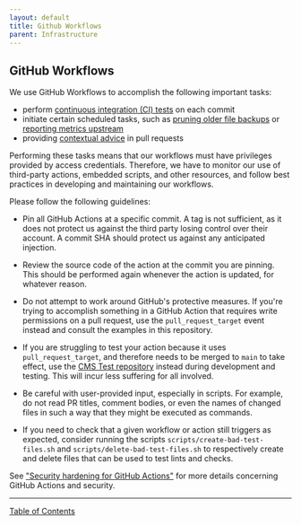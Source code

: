 ```yaml
---
layout: default
title: Github Workflows
parent: Infrastructure
---
```


## GitHub Workflows

We use GitHub Workflows to accomplish the following important tasks:

- perform [continuous integration (CI) tests](./.github/workflows/continuous_integration.yml) on each commit
- initiate certain scheduled tasks, such as [pruning older file backups](./.github/workflows/s3-backup-retention.yml) or [reporting metrics upstream](./.github/workflows/actions-metrics.yml)
- providing [contextual advice](./.github/workflows/contextual-advice.yml) in pull requests

Performing these tasks means that our workflows must have privileges provided by access credentials.  Therefore, we have to monitor our use of third-party actions, embedded scripts, and other resources, and follow best practices in developing and maintaining our workflows.

Please follow the following guidelines:

- Pin all GitHub Actions at a specific commit.  A tag is not sufficient, as it does not protect us against the third party losing control over their account.  A commit SHA should protect us against any anticipated injection.

- Review the source code of the action at the commit you are pinning.  This should be performed again whenever the action is updated, for whatever reason.

- Do not attempt to work around GitHub's protective measures.  If you're trying to accomplish something in a GitHub Action that requires write permissions on a pull request, use the `pull_request_target` event instead and consult the examples in this repository.

- If you are struggling to test your action because it uses `pull_request_target`, and therefore needs to be merged to `main` to take effect, use the [CMS Test repository](https://github.com/department-of-veterans-affairs/va.gov-cms-test/) instead during development and testing.  This will incur less suffering for all involved.

- Be careful with user-provided input, especially in scripts.  For example, do not read PR titles, comment bodies, or even the names of changed files in such a way that they might be executed as commands.

- If you need to check that a given workflow or action still triggers as expected, consider running the scripts `scripts/create-bad-test-files.sh` and `scripts/delete-bad-test-files.sh` to respectively create and delete files that can be used to test lints and checks.

See ["Security hardening for GitHub Actions"](https://docs.github.com/en/actions/security-guides/security-hardening-for-github-actions) for more details concerning GitHub Actions and security.

----

[Table of Contents](../README.md)

